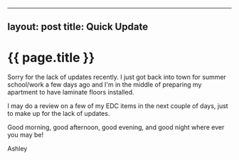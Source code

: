 ---
layout: post
title: Quick Update
----

{{ page.title }}
================

Sorry for the lack of updates recently. I just got back into town for summer school/work a few days ago and I'm in the middle of preparing my apartment to have laminate floors installed.

I may do a review on a few of my EDC items in the next couple of days, just to make up for the lack of updates.

Good morning, good afternoon, good evening, and good night where ever you may be!

Ashley